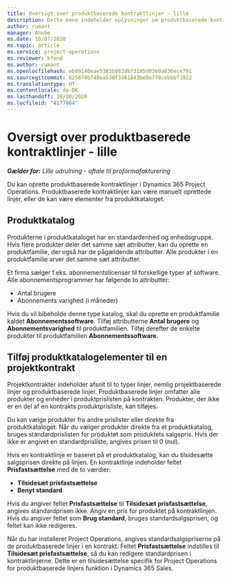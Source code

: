 ```yaml
---
title: Oversigt over produktbaserede kontraktlinjer - lille
description: Dette emne indeholder oplysninger om produktbaserede kontraktlinjer.
author: rumant
manager: Annbe
ms.date: 10/07/2020
ms.topic: article
ms.service: project-operations
ms.reviewer: kfend
ms.author: rumant
ms.openlocfilehash: eb09140eae5383b882db73195d0360a836ece791
ms.sourcegitcommit: 625878bf48ea530f3381843be0e778cebbbf1922
ms.translationtype: HT
ms.contentlocale: da-DK
ms.lasthandoff: 10/30/2020
ms.locfileid: "4177864"
---
```

# <a name="product-based-contract-lines-overview---lite"></a>Oversigt over produktbaserede kontraktlinjer - lille

_**Gælder for:** Lille udrulning - aftale til proformafakturering_

Du kan oprette produktbaserede kontraktlinjer i Dynamics 365 Project Operations. Produktbaserede kontraktlinjer kan være manuelt oprettede linjer, eller de kan være elementer fra produktkataloget.

## <a name="product-catalog"></a>Produktkatalog

Produkterne i produktkataloget har en standardenhed og enhedsgruppe. Hvis flere produkter deler det samme sæt attributter, kan du oprette en produktfamilie, der også har de pågældende attributter. Alle produkter i én produktfamilie arver det samme sæt attributter.

Et firma sælger f.eks. abonnementslicenser til forskellige typer af software. Alle abonnementsprogrammer har følgende to attributter:

- Antal brugere
- Abonnements varighed (i måneder)

Hvis du vil bibeholde denne type katalog, skal du oprette en produktfamilie kaldet **Abonnementssoftware**. Tilføj attributterne **Antal brugere** og **Abonnementsvarighed** til produktfamilien. Tilføj derefter de enkelte produkter til produktfamilien **Abonnementssoftware**.

## <a name="add-product-catalog-items-to-a-project-contract"></a>Tilføj produktkatalogelementer til en projektkontrakt

Projektkontrakter indeholder afsnit til to typer linjer, nemlig projektbaserede linjer og produktbaserede linjer. Produktbaserede linjer omfatter alle produkter og enheder i produktprislisten på kontrakten. Produkter, der ikke er en del af en kontrakts produktprisliste, kan tilføjes.

Du kan vælge produkter fra andre prislister eller direkte fra produktkataloget. Når du vælger produkter direkte fra et produktkatalog, bruges standardprislisten for produktet som produktets salgspris. Hvis der ikke er angivet en standardprisliste, angives prisen til 0 (nul).

Hvis en kontraktlinje er baseret på et produktkatalog, kan du tilsidesætte salgsprisen direkte på linjen. En kontraktlinje indeholder feltet **Prisfastsættelse** med de to værdier:

- **Tilsidesæt prisfastsættelse**
- **Benyt standard**

Hvis du angiver feltet **Prisfastsættelse** til **Tilsidesæt prisfastsættelse**, angives standardprisen ikke. Angiv en pris for produktet på kontraktlinjen. Hvis du angiver feltet som **Brug standard**, bruges standardsalgsprisen, og feltet kan ikke redigeres.

Når du har installeret Project Operations, angives standardsalgspriserne på de produktbaserede linjer i en kontrakt. Feltet **Prisfastsættelse** indstilles til **Tilsidesæt prisfastsættelse**, så du kan redigere standardprisen i kontraktlinjerne. Dette er en tilsidesættelse specifik for Project Operations for produktbaserede linjers funktion i Dynamics 365 Sales.
